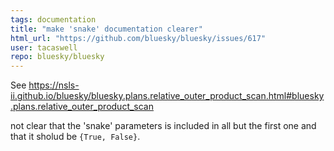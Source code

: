 ```yaml
---
tags: documentation
title: "make 'snake' documentation clearer"
html_url: "https://github.com/bluesky/bluesky/issues/617"
user: tacaswell
repo: bluesky/bluesky
---
```


See https://nsls-ii.github.io/bluesky/bluesky.plans.relative_outer_product_scan.html#bluesky.plans.relative_outer_product_scan

not clear that the 'snake' parameters is included in all but the first one and that it sholud be `{True, False}`.